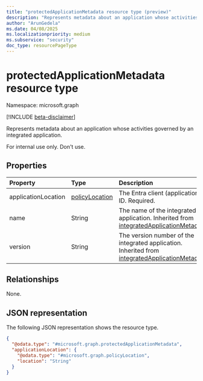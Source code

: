 ```yaml
---
title: "protectedApplicationMetadata resource type (preview)"
description: "Represents metadata about an application whose activities are being governed by an integrated application."
author: "ArunGedela"
ms.date: 04/08/2025
ms.localizationpriority: medium
ms.subservice: "security"
doc_type: resourcePageType
---
```


# protectedApplicationMetadata resource type

Namespace: microsoft.graph

[!INCLUDE [beta-disclaimer](../../includes/beta-disclaimer.md)]

Represents metadata about an application whose activities governed by an integrated application.

For internal use only. Don't use.

## Properties

| Property      | Type   | Description                                                      |
| :------------ | :----- | :--------------------------------------------------------------- |
| applicationLocation | [policyLocation](../resources/policylocation.md) |The Entra client (application) ID. Required.|
| name     | String | The name of the integrated application. Inherited from [integratedApplicationMetadata](./integratedapplicationmetadata.md).       |
| version  | String | The version number of the integrated application.  Inherited from [integratedApplicationMetadata](./integratedapplicationmetadata.md). |

## Relationships

None.

## JSON representation

The following JSON representation shows the resource type.
<!-- {
  "blockType": "resource",
  "@odata.type": "microsoft.graph.protectedApplicationMetadata",
  "openType": false
}-->
``` json
{
  "@odata.type": "#microsoft.graph.protectedApplicationMetadata",
  "applicationLocation": {
    "@odata.type": "#microsoft.graph.policyLocation",
    "location": "String"
  }
}
```
